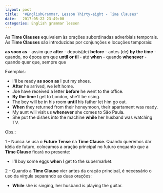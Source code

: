 ```yaml
---
layout: post
title:  "#EnglishGrammar, Lesson Thirty-eight - Time Clauses"
date:   2017-05-22 23:49:00
categories: English grammar lesson
---
```


As **Time Clauses** equivalem às orações subordinadas adverbiais temporais. As **Time Clauses** são introduzidas por conjunções e locuções temporais:


**as soon as** - assim que 
**after** - depois(de)
**before** - antes (de)
**by the time** - quando, no época em que
**until or til** - até
**when** - quando
**whenever** - quando quer que, sempre que

Exemplos:

 - I'll be ready **as soon as** I put my shoes.
 - **After** he arrived, we left home.
 - Joe have received a letter **before** he went to the office.
 - **By the time** I get to London, she'll be rising.
 - The boy will be in his room **until** his father let him go out.
 - **When** they returned from their honeymoon, their apartament was ready.
 - My aunt will visit us **whenever** she comes to São Paula.
 - She put the dishes into the machine **while** her husband was watching TV.

Obs.: 

1 - Nunca se usa o **Future Tense** na **Time Clause**. Quando queremos dar idéia de futuro, colocamos a oração principal no futuro enquanto que a **Time Clause** ficará no presente:

 - I'll buy some eggs **when** I get to the supermarket. 

2 - Quando a **Time Clause** vier antes da oração principal, é necessário o uso da vírgula separando as duas orações:

 - **While** she is singing, her husband is playing the guitar.